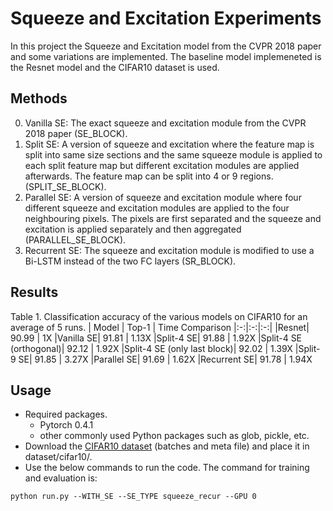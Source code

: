 
# Squeeze and Excitation Experiments
In this project the Squeeze and Excitation model from the CVPR 2018 paper and some variations are implemented.
The baseline model implemeneted is the Resnet model and the CIFAR10 dataset is used. 

## Methods
0. Vanilla SE: The exact squeeze and excitation module from the CVPR 2018 paper (SE_BLOCK). 
0. Split SE: A version of squeeze and excitation where the feature map is split into same size sections and the same squeeze module is applied to each split feature map but different excitation modules are applied afterwards. The feature map can be split into 4 or 9 regions. (SPLIT_SE_BLOCK).
0. Parallel SE: A version of squeeze and excitation module where four different squeeze and excitation modules are applied to the four neighbouring pixels. The pixels are first separated and the squeeze and excitation is applied separately and then aggregated (PARALLEL_SE_BLOCK).
0. Recurrent SE: The squeeze and excitation module is modified to use a Bi-LSTM instead of the two FC layers (SR_BLOCK).

## Results
Table 1. Classification accuracy of the various models on CIFAR10 for an average of 5 runs.
| Model | Top-1 | Time Comparison
|:-:|:-:|:-:|
|Resnet| 90.99 | 1X
|Vanilla SE| 91.81 | 1.13X
|Split-4 SE| 91.88 | 1.92X
|Split-4 SE (orthogonal)| 92.12 | 1.92X
|Split-4 SE (only last block)| 92.02 | 1.39X
|Split-9 SE| 91.85 | 3.27X 
|Parallel SE| 91.69 | 1.62X
|Recurrent SE| 91.78 | 1.94X

## Usage
- Required packages.
  - Pytorch 0.4.1
  - other commonly used Python packages such as glob, pickle, etc.
- Download the [CIFAR10 dataset](cs.toronto.edu/~kriz/cifar.html) (batches and meta file) and place it in dataset/cifar10/.
- Use the below commands to run the code.
The command for training and evaluation is:
```
python run.py --WITH_SE --SE_TYPE squeeze_recur --GPU 0
```

